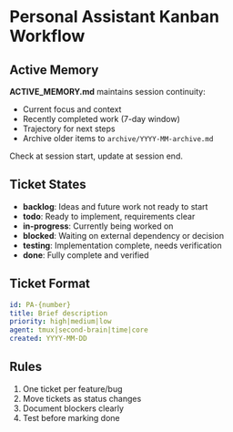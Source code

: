 # Personal Assistant Kanban Workflow

## Active Memory
**ACTIVE_MEMORY.md** maintains session continuity:
- Current focus and context
- Recently completed work (7-day window)
- Trajectory for next steps
- Archive older items to `archive/YYYY-MM-archive.md`

Check at session start, update at session end.

## Ticket States
- **backlog**: Ideas and future work not ready to start
- **todo**: Ready to implement, requirements clear
- **in-progress**: Currently being worked on
- **blocked**: Waiting on external dependency or decision
- **testing**: Implementation complete, needs verification
- **done**: Fully complete and verified

## Ticket Format
```yaml
id: PA-{number}
title: Brief description
priority: high|medium|low
agent: tmux|second-brain|time|core
created: YYYY-MM-DD
```

## Rules
1. One ticket per feature/bug
2. Move tickets as status changes
3. Document blockers clearly
4. Test before marking done